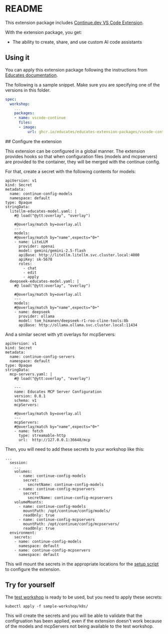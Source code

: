 # README

This extension package includes [Continue.dev VS Code Extension](https://www.continue.dev/).

With the extension package, you get:

- The ability to create, share, and use custom AI code assistants 

## Using it

You can apply this extension package following the instructions from
[Educates documentation](https://docs.educates.dev/en/stable/custom-resources/workshop-definition.html#adding-extension-packages).

The following is a sample snippet.
Make sure you are specifying one of the versions in this folder.

```yaml
spec:
  workshop:
    ...
    packages:
    - name: vscode-continue
      files:
      - image:
          url: ghcr.io/educates/educates-extension-packages/vscode-continue-dev:v1.1.52
```

## Configure the extension

This extension can be configured in a global manner. The extension provides hooks
so that when configuration files (models and mcpservers) are provided to the container, 
they will be merged with the continue config.

For that, create a secret with the following contents for models:

```
apiVersion: v1
kind: Secret
metadata:
  name: continue-config-models
  namespace: default
type: Opaque
stringData:
  litellm-educates-model.yaml: |
    #@ load("@ytt:overlay", "overlay")

    #@overlay/match by=overlay.all
    ---
    models:
    #@overlay/match by="name",expects="0+"
    - name: LiteLLM
      provider: openai
      model: gemini/gemini-2.5-flash
      apiBase: http://litellm.litellm.svc.cluster.local:4000
      apiKey: sk-5678
      roles:
        - chat
        - edit
        - apply
  deepseek-educates-model.yaml: |
    #@ load("@ytt:overlay", "overlay")

    #@overlay/match by=overlay.all
    ---
    models:
    #@overlay/match by="name",expects="0+"
    - name: deepseek
      provider: ollama
      model: tom_himanen/deepseek-r1-roo-cline-tools:8b
      apiBase: http://ollama.ollama.svc.cluster.local:11434
```

And a similar secret with ytt overlays for mcpServers:
```
apiVersion: v1
kind: Secret
metadata:
  name: continue-config-servers
  namespace: default
type: Opaque
stringData:
  mcp-servers.yaml: |
    #@ load("@ytt:overlay", "overlay")

    ---
    name: Educates MCP Server Configuration
    version: 0.0.1
    schema: v1
    mcpServers:

    #@overlay/match by=overlay.all
    ---
    mcpServers:
    #@overlay/match by="name",expects="0+"
    - name: fetch
      type: streamable-http
      url:  http://127.0.0.1:36648/mcp
```

Then, you will need to add these secrets to your workshop like this:

```
...
  session:
    ...
    volumes:
      - name: continue-config-models
        secret:
          secretName: continue-config-models
      - name: continue-config-mcpservers
        secret:
          secretName: continue-config-mcpservers
    volumeMounts:
      - name: continue-config-models
        mountPath: /opt/continue/config/models/
        readOnly: true
      - name: continue-config-mcpservers
        mountPath: /opt/continue/config/mcpservers/
        readOnly: true
  environment:
    secrets:
    - name: continue-config-models
      namespace: default
    - name: continue-config-mcpservers
      namespace: default
```

This will mount the secrets in the appropriate locations for the [setup script](v1.1.52/setup.d/02-apply-config-if-exists.sh) to configure the extension.

## Try for yourself

The [test workshop](sample-workshop/) is ready to be used, but you need to apply these secrets:

```
kubectl apply -f sample-workshop/k8s/
```

This will create the secrets and you will be able to validate that the configruation has been applied,
even if the extension doesn't work because of the models and mcpServers not being available to the 
test workshop.